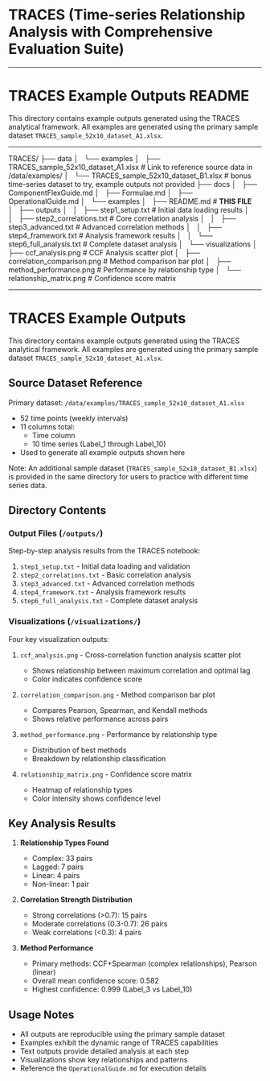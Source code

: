 # TRACES (Time-series Relationship Analysis with Comprehensive Evaluation Suite)

---

# TRACES Example Outputs README

This directory contains example outputs generated using the TRACES analytical framework. All examples are generated using the primary sample dataset `TRACES_sample_52x10_dataset_A1.xlsx`.

---

TRACES/
├── data
│   └── examples
│       ├── TRACES_sample_52x10_dataset_A1.xlsx		# Link to reference source data in /data/examples/
│       └── TRACES_sample_52x10_dataset_B1.xlsx		# bonus time-series dataset to try, example outputs not provided
├── docs
│   ├── ComponentFlexGuide.md
│   ├── Formulae.md
│   ├── OperationalGuide.md
│   └── examples
│       ├── README.md				        # **THIS FILE**
│       ├── outputs
│       │   ├── step1_setup.txt			    # Initial data loading results
│       │   ├── step2_correlations.txt		# Core correlation analysis
│       │   ├── step3_advanced.txt		    # Advanced correlation methods
│       │   ├── step4_framework.txt		    # Analysis framework results
│       │   └── step6_full_analysis.txt		# Complete dataset analysis
│       └── visualizations
│           ├── ccf_analysis.png		    # CCF Analysis scatter plot
│           ├── correlation_comparison.png	# Method comparison bar plot
│           ├── method_performance.png		# Performance by relationship type
│           └── relationship_matrix.png		# Confidence score matrix

---

# TRACES Example Outputs

This directory contains example outputs generated using the TRACES analytical framework. All examples are generated using the primary sample dataset `TRACES_sample_52x10_dataset_A1.xlsx`.

## Source Dataset Reference
Primary dataset: `/data/examples/TRACES_sample_52x10_dataset_A1.xlsx`
- 52 time points (weekly intervals)
- 11 columns total:
  - Time column
  - 10 time series (Label_1 through Label_10)
- Used to generate all example outputs shown here

Note: An additional sample dataset (`TRACES_sample_52x10_dataset_B1.xlsx`) is provided in the same directory for users to practice with different time series data.

## Directory Contents

### Output Files (`/outputs/`)

Step-by-step analysis results from the TRACES notebook:
1. `step1_setup.txt` - Initial data loading and validation
2. `step2_correlations.txt` - Basic correlation analysis
3. `step3_advanced.txt` - Advanced correlation methods
4. `step4_framework.txt` - Analysis framework results
5. `step6_full_analysis.txt` - Complete dataset analysis

### Visualizations (`/visualizations/`)

Four key visualization outputs:

1. `ccf_analysis.png` - Cross-correlation function analysis scatter plot
   - Shows relationship between maximum correlation and optimal lag
   - Color indicates confidence score

2. `correlation_comparison.png` - Method comparison bar plot
   - Compares Pearson, Spearman, and Kendall methods
   - Shows relative performance across pairs

3. `method_performance.png` - Performance by relationship type
   - Distribution of best methods
   - Breakdown by relationship classification

4. `relationship_matrix.png` - Confidence score matrix
   - Heatmap of relationship types
   - Color intensity shows confidence level

## Key Analysis Results

1. **Relationship Types Found**
   - Complex: 33 pairs
   - Lagged: 7 pairs
   - Linear: 4 pairs
   - Non-linear: 1 pair

2. **Correlation Strength Distribution**
   - Strong correlations (>0.7): 15 pairs
   - Moderate correlations (0.3-0.7): 26 pairs
   - Weak correlations (<0.3): 4 pairs

3. **Method Performance**
   - Primary methods: CCF+Spearman (complex relationships), Pearson (linear)
   - Overall mean confidence score: 0.582
   - Highest confidence: 0.999 (Label_3 vs Label_10)

## Usage Notes

- All outputs are reproducible using the primary sample dataset
- Examples exhibit the dynamic range of TRACES capabilities
- Text outputs provide detailed analysis at each step
- Visualizations show key relationships and patterns
- Reference the `OperationalGuide.md` for execution details